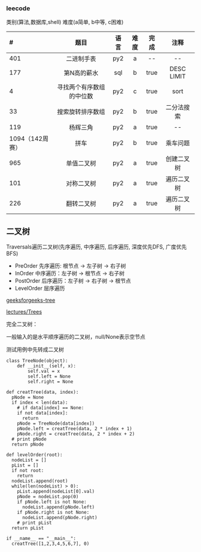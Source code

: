 ### leecode

类别(算法,数据库,shell)
难度(a简单, b中等, c困难)


|#|题目|语言|难度|完成|注释|
|:-|:-:|:-:|:-:|:-:|:-:|
|401|二进制手表|py2|a|--|--|
|177| 第N高的薪水|sql|b|true|DESC LIMIT|
|4| 寻找两个有序数组的中位数 |py2|c|true|sort|
|33| 搜索旋转排序数组 |py2|b|true|二分法搜索|
|119| 杨辉三角 |py2|a|true|--|
|1094（142周赛）| 拼车 |py2|b|true|乘车问题|
|965| 单值二叉树 |py2|a|true|创建二叉树|
|101| 对称二叉树 |py2|a|true|遍历二叉树|
|226| 翻转二叉树 |py2|a|true|遍历二叉树|



## 二叉树

Traversals遍历二叉树(先序遍历, 中序遍历, 后序遍历, 深度优先DFS, 广度优先BFS)

- PreOrder 先序遍历: 根节点 -> 左子树 -> 右子树
- InOrder 中序遍历：左子树 -> 根节点 -> 右子树
- PostOrder 后序遍历：左子树 -> 右子树 -> 根节点 
- LevelOrder 层序遍历

[geeksforgeeks-tree](https://www.geeksforgeeks.org/binary-tree-data-structure/)

[lectures/Trees](https://www.cs.cmu.edu/~adamchik/15-121/lectures/Trees/trees.html)

完全二叉树：

一般输入的是水平顺序遍历的二叉树，null/None表示空节点

测试用例中先转成二叉树

```
class TreeNode(object):
    def __init__(self, x):
        self.val = x
        self.left = None
        self.right = None

def creatTree(data, index):
  pNode = None
  if index < len(data):
    # if data[index] == None:
    if not data[index]:
      return
    pNode = TreeNode(data[index])
    pNode.left = creatTree(data, 2 * index + 1)
    pNode.right = creatTree(data, 2 * index + 2)
  # print pNode
  return pNode

def levelOrder(root):
  nodeList = []
  pList = []
  if not root:
    return
  nodeList.append(root)
  while(len(nodeList) > 0):
    pList.append(nodeList[0].val)
    pNode = nodeList.pop(0)
    if pNode.left is not None:
      nodeList.append(pNode.left)
    if pNode.right is not None:
      nodeList.append(pNode.right)
    # print pList
  return pList

if __name__ == "__main__":
  creatTree([1,2,3,4,5,6,7], 0)
```

